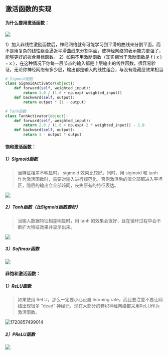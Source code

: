 ## 激活函数的实现

#### 为什么要用激活函数：

![](https://cdn.jsdelivr.net/gh/Mark-Zhangbinghan/QG_Summer_Camp@main/picture/202407131606279.png)

1）加入非线性激励函数后，神经网络就有可能学习到平滑的曲线来分割平面，而不是用复杂的线性组合逼近平滑曲线来分割平面，使神经网络的表示能力更强了，能够更好的拟合目标函数。
2）如果不用激励函数（其实相当于激励函数是 f ( x ) = x ），在这种情况下你每一层节点的输入都是上层输出的线性函数，很容易验证，无论你神经网络有多少层，输出都是输入的线性组合，与没有隐藏层效果相当

```python
# Sigmoid函数
class SigmoidActivator(object):
    def forward(self, weighted_input):
        return 1.0 / (1.0 + np.exp(-weighted_input))
    def backward(self, output):
        return output * (1 - output)

# Tanh函数
class TanhActivator(object):
    def forward(self, weighted_input):
        return 2.0 / (1.0 + np.exp(-2 * weighted_input)) - 1.0
    def backward(self, output):
        return 1 - output * output
```

#### 饱和激活函数：

##### 1）Sigmoid函数

> 当特征相差不明显时， sigmoid 效果比较好。同时，用 sigmoid 和 tanh 作为激活函数时，需要对输入进行规范化，否则激活后的值全部都进入平坦区，隐层的输出会全部趋同，丧失原有的特征表达。

![](https://cdn.jsdelivr.net/gh/Mark-Zhangbinghan/QG_Summer_Camp@main/picture/202407131555465.png)

##### 2）Tanh函数（比Sigmoid函数要好）

> 当输入数据特征相差明显时，用 tanh 的效果会很好，且在循环过程中会不断扩大特征效果并显示出来。

![](https://cdn.jsdelivr.net/gh/Mark-Zhangbinghan/QG_Summer_Camp@main/picture/202407131556686.png)

##### 3）Softmax函数

![](https://cdn.jsdelivr.net/gh/Mark-Zhangbinghan/QG_Summer_Camp@main/picture/202407131610310.png)

#### 非饱和激活函数：

##### 1）ReLU函数

>  如果使用 ReLU，那么一定要小心设置 learning rate，而且要注意不要让网络出现很多 “dead” 神经元，现在大部分的卷积神经网络都采用ReLU作为激活函数。

![1720857499014](C:\Users\24468\AppData\Roaming\Typora\typora-user-images\1720857499014.png)

##### 2）PReLU函数

![](https://cdn.jsdelivr.net/gh/Mark-Zhangbinghan/QG_Summer_Camp@main/picture/202407131602346.png)